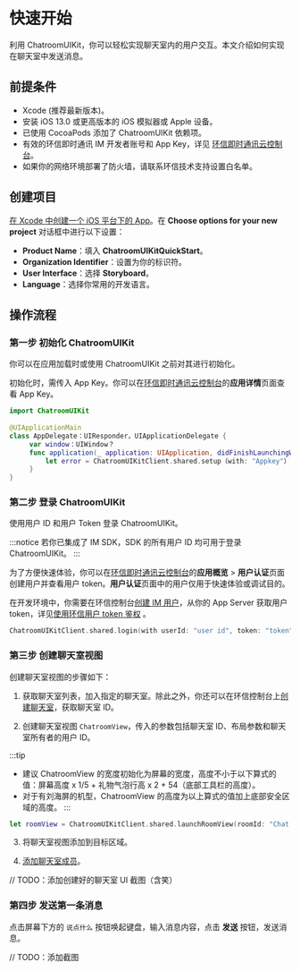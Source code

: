 # 快速开始

利用 ChatroomUIKit，你可以轻松实现聊天室内的用户交互。本文介绍如何实现在聊天室中发送消息。

## 前提条件

- Xcode (推荐最新版本)。
- 安装 iOS 13.0 或更高版本的 iOS 模拟器或 Apple 设备。
- 已使用 CocoaPods 添加了 ChatroomUIKit 依赖项。
- 有效的环信即时通讯 IM 开发者账号和 App Key，详见 [环信即时通讯云控制台](https://console.easemob.com/user/login)。
- 如果你的网络环境部署了防火墙，请联系环信技术支持设置白名单。

## 创建项目

[在 Xcode 中创建一个 iOS 平台下的 App](https://developer.apple.com/cn/documentation/xcode/creating_an_xcode_project_for_an_app/)。在 **Choose options for your new project** 对话框中进行以下设置：

- **Product Name**：填入 **ChatroomUIKitQuickStart**。
- **Organization Identifier**：设置为你的标识符。
- **User Interface**：选择 **Storyboard**。
- **Language**：选择你常用的开发语言。

## 操作流程

### 第一步 初始化 ChatroomUIKit

你可以在应用加载时或使用 ChatroomUIKit 之前对其进行初始化。

初始化时，需传入 App Key。你可以在[环信即时通讯云控制台](https://console.easemob.com/user/login)的**应用详情**页面查看 App Key。

```swift    
import ChatroomUIKit
    
@UIApplicationMain
class AppDelegate：UIResponder，UIApplicationDelegate {
     var window：UIWindow？
     func application(_ application: UIApplication, didFinishLaunchingWithOptions launchOptions: [UIApplicationLaunchOptionsKey: Any]?) -> Bool {
         let error = ChatroomUIKitClient.shared.setup（with: "Appkey"）
     }
}
```

### 第二步 登录 ChatroomUIKit

使用用户 ID 和用户 Token 登录 ChatroomUIKit。

:::notice
若你已集成了 IM SDK，SDK 的所有用户 ID 均可用于登录 ChatroomUIKit。
:::

为了方便快速体验，你可以在[环信即时通讯云控制台](https://console.easemob.com/user/login)的**应用概览** > **用户认证**页面创建用户并查看用户 token。**用户认证**页面中的用户仅用于快速体验或调试目的。

在开发环境中，你需要在环信控制台[创建 IM 用户](/product/enable_and_configure_IM.html#创建-im-用户)，从你的 App Server 获取用户 token，详见[使用环信用户 token 鉴权](/product/easemob_user_token.html) 。

```swift
ChatroomUIKitClient.shared.login(with userId: "user id", token: "token", completion: <#T##(ChatError?) -> Void#>)
```

### 第三步 创建聊天室视图

创建聊天室视图的步骤如下：

1. 获取聊天室列表，加入指定的聊天室。除此之外，你还可以在环信控制台上[创建聊天室](/product/enable_and_configure_IM.html#创建聊天室)，获取聊天室 ID。

2. 创建聊天室视图 `ChatroomView`，传入的参数包括聊天室 ID、布局参数和聊天室所有者的用户 ID。

:::tip
- 建议 ChatroomView 的宽度初始化为屏幕的宽度，高度不小于以下算式的值：屏幕高度 x 1/5 + 礼物气泡行高 x 2 + 54（底部工具栏的高度）。
- 对于有刘海屏的机型，ChatroomView 的高度为以上算式的值加上底部安全区域的高度。
:::

```swift
let roomView = ChatroomUIKitClient.shared.launchRoomView(roomId: "Chat room ID",frame: CGRect, ownerId: "Chatroom owner ID")       
```

3. 将聊天室视图添加到目标区域。

4. [添加聊天室成员](https://docs-im-beta.easemob.com/product/enable_and_configure_IM.html#创建聊天室)。

// TODO：添加创建好的聊天室 UI 截图（含笑）


### 第四步 发送第一条消息

点击屏幕下方的 `说点什么` 按钮唤起键盘，输入消息内容，点击 **发送** 按钮，发送消息。

// TODO：添加截图
